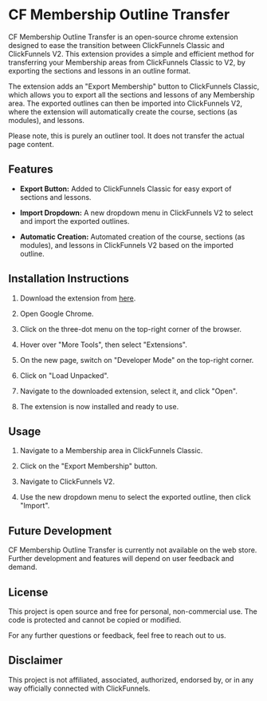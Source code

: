 # CF Membership Outline Transfer

CF Membership Outline Transfer is an open-source chrome extension designed to ease the transition between ClickFunnels Classic and ClickFunnels V2. This extension provides a simple and efficient method for transferring your Membership areas from ClickFunnels Classic to V2, by exporting the sections and lessons in an outline format.

The extension adds an "Export Membership" button to ClickFunnels Classic, which allows you to export all the sections and lessons of any Membership area. The exported outlines can then be imported into ClickFunnels V2, where the extension will automatically create the course, sections (as modules), and lessons.

Please note, this is purely an outliner tool. It does not transfer the actual page content.

## Features

- **Export Button:** Added to ClickFunnels Classic for easy export of sections and lessons.

- **Import Dropdown:** A new dropdown menu in ClickFunnels V2 to select and import the exported outlines.

- **Automatic Creation:** Automated creation of the course, sections (as modules), and lessons in ClickFunnels V2 based on the imported outline.

## Installation Instructions

1. Download the extension from [here](here).

2. Open Google Chrome.

3. Click on the three-dot menu on the top-right corner of the browser.

4. Hover over "More Tools", then select "Extensions".

5. On the new page, switch on "Developer Mode" on the top-right corner.

6. Click on "Load Unpacked".

7. Navigate to the downloaded extension, select it, and click "Open".

8. The extension is now installed and ready to use.

## Usage

1. Navigate to a Membership area in ClickFunnels Classic.

2. Click on the "Export Membership" button.

3. Navigate to ClickFunnels V2.

4. Use the new dropdown menu to select the exported outline, then click "Import".

## Future Development

CF Membership Outline Transfer is currently not available on the web store. Further development and features will depend on user feedback and demand.

## License

This project is open source and free for personal, non-commercial use. The code is protected and cannot be copied or modified.

For any further questions or feedback, feel free to reach out to us.

## Disclaimer

This project is not affiliated, associated, authorized, endorsed by, or in any way officially connected with ClickFunnels.
